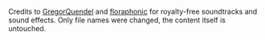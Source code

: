 Credits to [GregorQuendel](https://www.gregorquendel.com/)
and [floraphonic](https://www.floraphonic.com/)
for royalty-free soundtracks and sound effects.
Only file names were changed, the content itself is untouched.